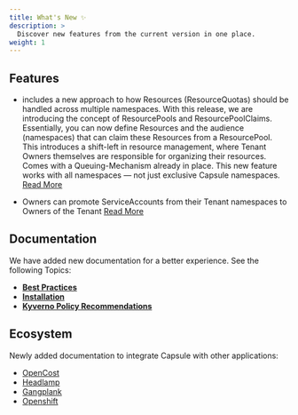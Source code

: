 ```yaml
---
title: What's New ✨
description: >
  Discover new features from the current version in one place.
weight: 1
---
```



## Features

* includes a new approach to how Resources (ResourceQuotas) should be handled across multiple namespaces. With this release, we are introducing the concept of ResourcePools and ResourcePoolClaims. Essentially, you can now define Resources and the audience (namespaces) that can claim these Resources from a ResourcePool. This introduces a shift-left in resource management, where Tenant Owners themselves are responsible for organizing their resources. Comes with a Queuing-Mechanism already in place. This new feature works with all namespaces — not just exclusive Capsule namespaces. [Read More](/docs/resourcepools/)

* Owners can promote ServiceAccounts from their Tenant namespaces to Owners of the Tenant [Read More](/docs/tenants/permissions/#serviceaccount-promotion)

## Documentation

We have added new documentation for a better experience. See the following Topics:

* **[Best Practices](/docs/operating/best-practices/)**
* **[Installation](/docs/operating/setup/installation/)**
* **[Kyverno Policy Recommendations](/ecosystem/integrations/kyverno/#recommended-policies)**

## Ecosystem

Newly added documentation to integrate Capsule with other applications:

* [OpenCost](/ecosystem/integrations/opencost/)
* [Headlamp](/ecosystem/integrations/headlamp/)
* [Gangplank](/ecosystem/integrations/gangplank/)
* [Openshift](/docs/operating/setup/openshift/)

